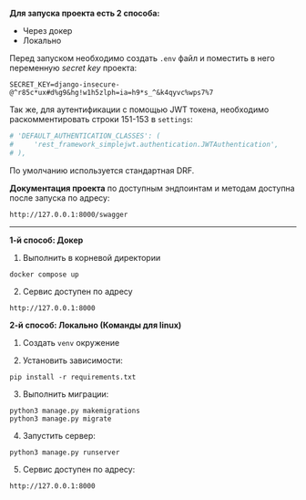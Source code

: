 **Для запуска проекта есть 2 способа:**
- Через докер
- Локально

Перед запуском необходимо создать `.env` файл и поместить в него переменную *secret key* проекта:
```
SECRET_KEY=django-insecure-@^r85c*ux#d%g9&hg!w1h5zlph=ia=h9*s_^&k4qyvc%wps7%7
```

Так же, для аутентификации с помощью JWT токена, необходимо раскомментировать строки 151-153 в `settings`:
```python
# 'DEFAULT_AUTHENTICATION_CLASSES': (
#     'rest_framework_simplejwt.authentication.JWTAuthentication',
# ),
```
По умолчанию используется стандартная DRF.

**Документация проекта** по доступным эндпоинтам и методам доступна после запуска по адресу:
```
http://127.0.0.1:8000/swagger
```

---

**1-й способ: Докер**
1. Выполнить в корневой директории
```shell
docker compose up
```
2. Сервис доступен по адресу
```
http://127.0.0.1:8000
```

**2-й способ: Локально (Команды для linux)**
1. Создать `venv` окружение

2. Установить зависимости:
```shell
pip install -r requirements.txt
```

3. Выполнить миграции:
```shell
python3 manage.py makemigrations
python3 manage.py migrate
```

4. Запустить сервер:
```shell
python3 manage.py runserver
```

5. Сервис доступен по адресу:
```
http://127.0.0.1:8000
```
